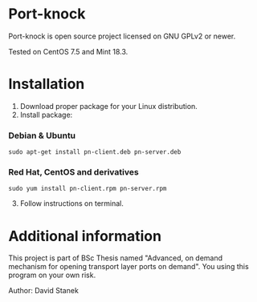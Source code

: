 # Port-knock
Port-knock is open source project licensed on GNU GPLv2 or newer. <br />

Tested on CentOS 7.5 and Mint 18.3.

# Installation
1. Download proper package for your Linux distribution.
2. Install package:
### Debian & Ubuntu
```
sudo apt-get install pn-client.deb pn-server.deb
```
### Red Hat, CentOS and derivatives
```
sudo yum install pn-client.rpm pn-server.rpm
```
3. Follow instructions on terminal.

# Additional information
This project is part of BSc Thesis named "Advanced, on demand mechanism for opening transport layer ports on demand". You using this program on your own risk.

Author: David Stanek
